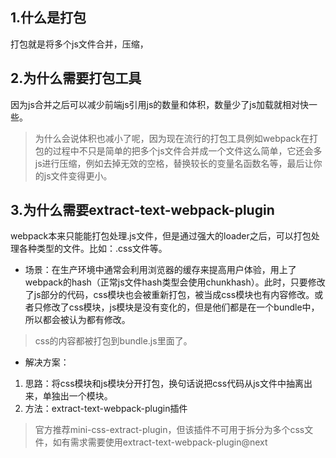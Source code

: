 ## 1.什么是打包
打包就是将多个js文件合并，压缩，
## 2.为什么需要打包工具
因为js合并之后可以减少前端js引用js的数量和体积，数量少了js加载就相对快一些。
> 为什么会说体积也减小了呢，因为现在流行的打包工具例如webpack在打包的过程中不只是简单的把多个js文件合并成一个文件这么简单，它还会多js进行压缩，例如去掉无效的空格，替换较长的变量名函数名等，最后让你的js文件变得更小。

## 3.为什么需要extract-text-webpack-plugin
webpack本来只能能打包处理.js文件，但是通过强大的loader之后，可以打包处理各种类型的文件。比如：.css文件等。

* 场景：在生产环境中通常会利用浏览器的缓存来提高用户体验，用上了webpack的hash（正常js文件hash类型会使用chunkhash）。此时，只要修改了js部分的代码，css模块也会被重新打包，被当成css模块也有内容修改。或者只修改了css模块，js模块是没有变化的，但是他们都是在一个bundle中，所以都会被认为都有修改。
> css的内容都被打包到bundle.js里面了。
* 解决方案：
1. 思路：将css模块和js模块分开打包，换句话说把css代码从js文件中抽离出来，单独出一个模块。
2. 方法：extract-text-webpack-plugin插件
>  官方推荐mini-css-extract-plugin，但该插件不可用于拆分为多个css文件，如有需求需要使用extract-text-webpack-plugin@next

